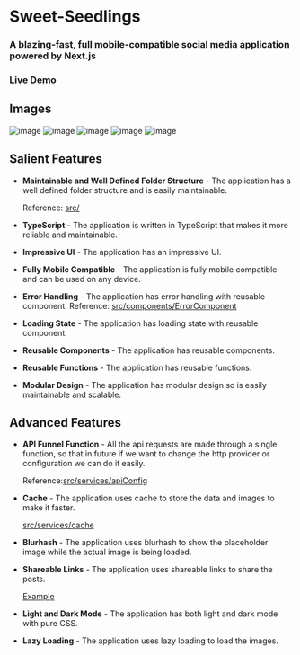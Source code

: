 # Sweet-Seedlings

### A blazing-fast, full mobile-compatible social media application powered by Next.js

### [Live Demo](https://sweet-seedlings-tanishchugh01.vercel.app/)

## Images
![image](https://github.com/tanishchugh01/Sweet-Seedlings/assets/72879445/5ce86b11-3912-4f22-b072-2d08ae5038fe)
![image](https://github.com/tanishchugh01/Sweet-Seedlings/assets/72879445/d86b5f54-a0b2-4306-be42-f67ea2eb6542)
![image](https://github.com/tanishchugh01/Sweet-Seedlings/assets/72879445/04082249-1f2e-4804-926e-7adc5d0c649d)
![image](https://github.com/tanishchugh01/Sweet-Seedlings/assets/72879445/a1b4a577-b90e-40b5-ae90-a96e3f8676b9)
![image](https://github.com/tanishchugh01/Sweet-Seedlings/assets/72879445/ce5a094b-78f9-4930-ab76-2dae50c60424)


## Salient Features

- **Maintainable and Well Defined Folder Structure** - The application has a well defined folder structure and is easily maintainable.

  Reference: [src/](https://github.com/tanishchugh01/Sweet-Seedlings/tree/main/src)

- **TypeScript** - The application is written in TypeScript that makes it more reliable and maintainable.
- **Impressive UI** - The application has an impressive UI.
- **Fully Mobile Compatible** - The application is fully mobile compatible and can be used on any device.
- **Error Handling** - The application has error handling with reusable component.
  Reference: [src/components/ErrorComponent](https://github.com/tanishchugh01/Sweet-Seedlings/tree/main/src/common/components/ErrorComponent)
- **Loading State** - The application has loading state with reusable component.
- **Reusable Components** - The application has reusable components.
- **Reusable Functions** - The application has reusable functions.
- **Modular Design** - The application has modular design so is easily maintainable and scalable.

## Advanced Features

- **API Funnel Function** - All the api requests are made through a single function, so that in future if we want to change the http provider or configuration we can do it easily.
  
  Reference:[src/services/apiConfig](https://github.com/tanishchugh01/Sweet-Seedlings/tree/main/src/services/apiConfig)
- **Cache** - The application uses cache to store the data and images to make it faster.

  [src/services/cache](https://github.com/tanishchugh01/Sweet-Seedlings/tree/main/src/services/cache)
- **Blurhash** - The application uses blurhash to show the placeholder image while the actual image is being loaded.
- **Shareable Links** - The application uses shareable links to share the posts.

  [Example](https://sweet-seedlings-tanishchugh01.vercel.app/post/I5j46lqAo-o)
- **Light and Dark Mode** - The application has both light and dark mode with pure CSS.
- **Lazy Loading** - The application uses lazy loading to load the images.
